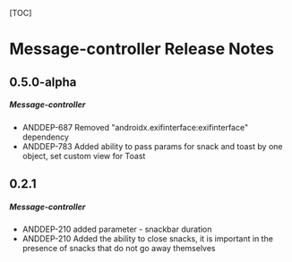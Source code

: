 [TOC]
# Message-controller Release Notes
## 0.5.0-alpha
##### Message-controller
* ANDDEP-687 Removed "androidx.exifinterface:exifinterface" dependency
* ANDDEP-783 Added ability to pass params for snack and toast by one object, set custom view for Toast
## 0.2.1
##### Message-controller
* ANDDEP-210 added parameter - snackbar duration
* ANDDEP-210 Added the ability to close snacks, it is important in the presence of snacks that do not go away themselves